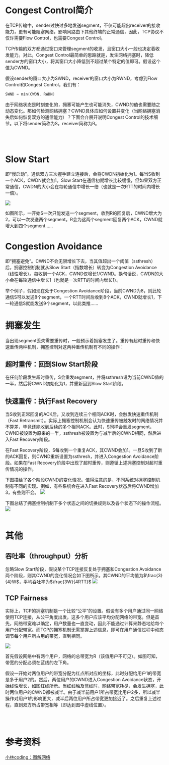 # Congest Control简介

在TCP传输中，sender过快过多地发送segment，不仅可能超出receiver的接收能力，更有可能阻塞网络，影响同路由下其他终端的正常通信，因此，TCP协议不仅许需要Flow Control，也需要Congest Control。

TCP传输的双方都通过窗口来管理segment的收发，且窗口大小一般也决定着收发能力。对此，Congest Control最简单的思路就是，发生网络拥塞时，降低sender方的窗口大小，将其窗口大小降低到不超过某个特定的值即可。假设这个值为CWND。

假设sender的窗口大小为SWND，receiver的窗口大小为RWND，考虑到Flow Control和Congest Control，我们有：
```cpp
SWND = min(CWDN, RWDN)
```

由于网络状态是时刻变化的，拥塞可能产生也可能消失，CWND的值也需要随之动态变化。那如何检测网络拥塞？CWND具体应如何设置并变化（当网络拥塞消失后如何恢复双方的通信能力）？下面会介展开说明Congest Control的技术细节。以下将sender简称为S，receiver简称为R。

<br/><br/>

# Slow Start
即“慢启动”。通信双方三次握手建立连接后，会将CWDN初始化为1。每当S收到一个ACK，CWDN就会加1。Slow Start在通信初期增长比较缓慢，但如果双方正常通信，CWDN的大小会在每轮通信中增长一倍（也就是一次RTT的时间内增长一倍）。

![](TCP拥塞控制机制_1.png)

如图所示，一开始S一次只能发送一个segment，收到R的回复后，CWND增大为2，可以一次发送两个segment。R会为这两个segment回复两个ACK，CWND就增大到四个segment......

# Congestion Avoidance
即“拥塞避免”。CWND不会无限增长下去，当其值超出一个阈值（ssthresh）后，拥塞控制机制就从Slow Start（指数增长）转变为Congestion Avoidance（线性增长）。每收到一个ACK，CWND仅增长1/CWND。换句话说，CWDN的大小会在每轮通信中增长1（也就是一次RTT的时间内增长1）。

举个例子，假如现在处于Congestion Avoidance阶段，当前CWND为8，则此轮通信S可以发送8个segment，一个RTT时间后收到8个ACK，CWND就增长1，下一轮通信S就能发送9个segment，以此类推......

# 拥塞发生
当出现segment丢失需要重传时，一般预示着拥塞发生了。重传有超时重传和快速重传两种机制，拥塞控制对这两种重传机制有不同的操作：
## 超时重传：回到Slow Start阶段
在任何阶段发生超时重传，S会重发segment，并将ssthresh设为当前CWND值的一半，然后将CWND初始化为1，并重新回到Slow Start阶段。
## 快速重传：执行Fast Recovery
当S收到正常回复的ACK后，又收到连续三个相同ACK时，会触发快速重传机制（Fast Retransmit）。实际上拥塞控制机制会认为快速重传被触发时的网络情况并不算差，毕竟还能收到后续的多个相同ACK。此时，S同样会重发segment，CWND被设置为原来的一半，ssthresh被设置为与减半后的CWND相同，然后进入Fast Recovery阶段。

在Fast Recovery阶段，S每收到一个重复ACK，其CWND会加1。一旦S收到了新的ACK回复，则CWND重新设置为ssthresh，并进入Congestion Avoidance阶段。如果在Fast Recovery阶段中出现了超时重传，则遵循上述拥塞控制对超时重传情况的操作。

下图描绘了各个阶段CWND的变化情况。值得注意的是，不同系统对拥塞控制机制有不同的实现。例如，有些系统会在进入Fast Recovery状态后将CWND增加3，有些则不会。
![](TCP拥塞控制机制_2.png)


下图总结了拥塞控制机制下多个状态之间的切换规则以及各个状态下的操作流程。
![](TCP拥塞控制机制_3.png)
<br/><br/>

# 其他
## 吞吐率（throughput）分析
忽略Slow Start阶段，假设某个TCP连接反复处于拥塞和Congestion Avoidance两个阶段，则其CWND的变化情况会如下图所示。其CWND的平均值为$\frac{3}{4}W$，平均吞吐率为$\frac{3W}{4RTT}$
![](TCP拥塞控制机制_4.png)

## TCP Fairness
实际上，TCP的拥塞机制是一个比较“公平”的设置。假设有多个用户通过同一网络使用TCP连接，从公平角度出发，这多个用户应该平均分配网络的带宽。但是首先，网络带宽难以确定，用户数量也一直变动，因此不能通过计算来静态地给每个用户分配带宽。而TCP的拥塞机制无需掌握上述信息，即可在用户通信过程中动态调节每个用户所占用的带宽，直到相同。

![](TCP拥塞控制机制_5.png)

首先假设网络中有两个用户，网络的总带宽为R（该值用户不可见）。如图可知，带宽的分配必须在蓝线的左下角。

假设一开始对两位用户的带宽分配为红点所对应的坐标，此时分配给用户1的带宽是多于用户2的。然后，两位用户的CWND进入Congestion Avoidance状态，开始线性增长，如图红线所示。当红线触及蓝线时，网络带宽耗尽，会发生拥塞，此时两位用户的CWND都被减半。由于减半前用户1所占带宽比用户2多，所以减半操作对用户1的影响更大，减半后两位用户所占带宽更加接近了。之后重复上述过程，直到双方所占带宽相等（即达到图中虚线位置）。

<br/><br/>

# 参考资料
[小林coding：图解网络](https://xiaolincoding.com/network/)
